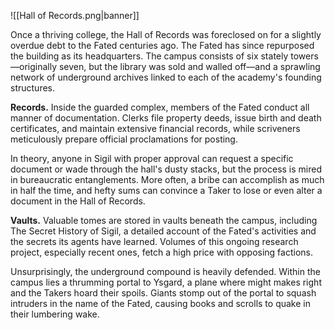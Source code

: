 ![[Hall of Records.png|banner]]

Once a thriving college, the Hall of Records was foreclosed on for a slightly overdue debt to the Fated centuries ago. The Fated has since repurposed the building as its headquarters. The campus consists of six stately towers—originally seven, but the library was sold and walled off—and a sprawling network of underground archives linked to each of the academy's founding structures.

**Records.** Inside the guarded complex, members of the Fated conduct all manner of documentation. Clerks file property deeds, issue birth and death certificates, and maintain extensive financial records, while scriveners meticulously prepare official proclamations for posting.

In theory, anyone in Sigil with proper approval can request a specific document or wade through the hall's dusty stacks, but the process is mired in bureaucratic entanglements. More often, a bribe can accomplish as much in half the time, and hefty sums can convince a Taker to lose or even alter a document in the Hall of Records.

**Vaults.** Valuable tomes are stored in vaults beneath the campus, including The Secret History of Sigil, a detailed account of the Fated's activities and the secrets its agents have learned. Volumes of this ongoing research project, especially recent ones, fetch a high price with opposing factions.

Unsurprisingly, the underground compound is heavily defended. Within the campus lies a thrumming portal to Ysgard, a plane where might makes right and the Takers hoard their spoils. Giants stomp out of the portal to squash intruders in the name of the Fated, causing books and scrolls to quake in their lumbering wake.